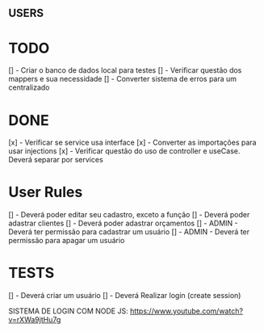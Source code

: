 ## USERS

# TODO

[] - Criar o banco de dados local para testes
[] - Verificar questão dos mappers e sua necessidade
[] - Converter sistema de erros para um centralizado

# DONE

[x] - Verificar se service usa interface
[x] - Converter as importações para usar injections
[x] - Verificar questão do uso de controller e useCase. Deverá separar por services

# User Rules

[] - Deverá poder editar seu cadastro, exceto a função
[] - Deverá poder adastrar clientes
[] - Deverá poder adastrar orçamentos
[] - ADMIN - Deverá ter permissão para cadastrar um usuário
[] - ADMIN - Deverá ter permissão para apagar um usuário

# TESTS

[] - Deverá criar um usuário
[] - Deverá Realizar login (create session)

SISTEMA DE LOGIN COM NODE JS: https://www.youtube.com/watch?v=rXWa9jtHu7g
